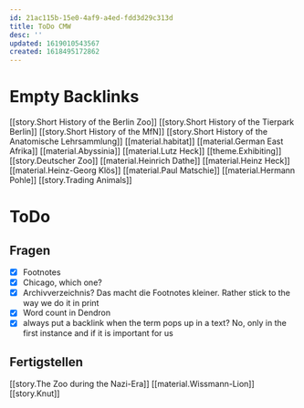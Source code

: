 ```yaml
---
id: 21ac115b-15e0-4af9-a4ed-fdd3d29c313d
title: ToDo CMW
desc: ''
updated: 1619010543567
created: 1618495172862
---
```


# Empty Backlinks

[[story.Short History of the Berlin Zoo]]
[[story.Short History of the Tierpark Berlin]]
[[story.Short History of the MfN]]
[[story.Short History of the Anatomische Lehrsammlung]]
[[material.habitat]]
[[material.German East Afrika]]
[[material.Abyssinia]]
[[material.Lutz Heck]]
[[theme.Exhibiting]]
[[story.Deutscher Zoo]]
[[material.Heinrich Dathe]]
[[material.Heinz Heck]]
[[material.Heinz-Georg Klös]]
[[material.Paul Matschie]]
[[material.Hermann Pohle]]
[[story.Trading Animals]]

# ToDo

## Fragen

- [x] Footnotes
- [x] Chicago, which one?
- [x] Archivverzeichnis? Das macht die Footnotes kleiner. Rather stick to the way we do it in print
- [x] Word count in Dendron
- [x] always put a backlink when the term pops up in a text? No, only in the first instance and if it is important for us

## Fertigstellen

[[story.The Zoo during the Nazi-Era]]
[[material.Wissmann-Lion]]
[[story.Knut]]



